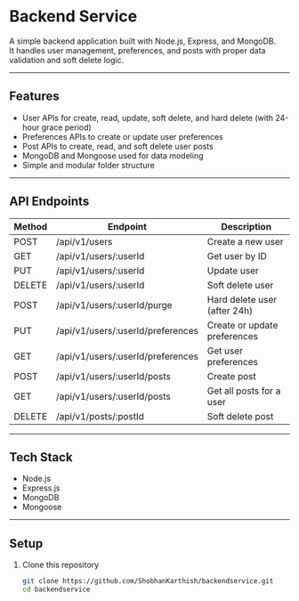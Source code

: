 # Backend Service

A simple backend application built with Node.js, Express, and MongoDB.  
It handles user management, preferences, and posts with proper data validation and soft delete logic.

---

## Features

- User APIs for create, read, update, soft delete, and hard delete (with 24-hour grace period)
- Preferences APIs to create or update user preferences
- Post APIs to create, read, and soft delete user posts
- MongoDB and Mongoose used for data modeling
- Simple and modular folder structure

---

## API Endpoints

| Method | Endpoint | Description |
|--------|-----------|-------------|
| POST | /api/v1/users | Create a new user |
| GET | /api/v1/users/:userId | Get user by ID |
| PUT | /api/v1/users/:userId | Update user |
| DELETE | /api/v1/users/:userId | Soft delete user |
| POST | /api/v1/users/:userId/purge | Hard delete user (after 24h) |
| PUT | /api/v1/users/:userId/preferences | Create or update preferences |
| GET | /api/v1/users/:userId/preferences | Get user preferences |
| POST | /api/v1/users/:userId/posts | Create post |
| GET | /api/v1/users/:userId/posts | Get all posts for a user |
| DELETE | /api/v1/posts/:postId | Soft delete post |

---

## Tech Stack

- Node.js  
- Express.js  
- MongoDB  
- Mongoose  

---

## Setup

1. Clone this repository  
   ```bash
   git clone https://github.com/ShobhanKarthish/backendservice.git
   cd backendservice
